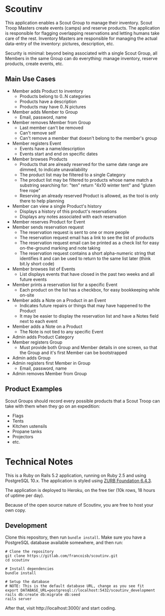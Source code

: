 # Scoutinv

This application enables a Scout Group to manage their inventory. Scout Troop Masters create events
(camps) and reserve products. The application is responsible for flagging overlapping reservations
and letting humans take care of the rest. Inventory Masters are responsible for managing the actual
data-entry of the inventory: pictures, description, etc.

Security is minimal: beyond being associated with a single Scout Group, all Members in the same Group
can do everything: manage inventory, reserve products, create events, etc.

## Main Use Cases

* Member adds Product to inventory
    - Products belong to 0..N categories
    - Products have a description
    - Products may have 0..N pictures
* Member adds Member to Group
    - Email, password, name
* Member removes Member from Group
    - Last member can't be removed
    - Can't remove self
    - Can't remove a member that doesn't belong to the member's group
* Member registers Event
    - Events have a name/description
    - Events start and end on specific dates
* Member browses Products
    - Products that are already reserved for the same date range are dimmed, to
        indicate unavailability
    - The product list may be filtered to a single Category
    - The product list may be filtered to products whose name match a substring
        searching for: "ten" return "4x10 winter tent" and "gluten free rope"
    - Reserving an already reserved Product is allowed, as the tool is only there
        to help planning
* Member can view a single Product's history
    - Displays a history of this product's reservations
    - Displays any notes associated with each reservation
* Member reserves Product for Event
* Member sends reservation request
    - The reservation request is sent to one or more people
    - The reservation request email has a link to see the list of products
    - The reservation request email can be printed as a check list for easy
        on-the-ground marking and note taking
    - The reservation request contains a short alpha-numeric string that identifies
        it and can be used to return to the same list later (think bit.ly short code)
* Member browses list of Events
    - List displays events that have closed in the past two weeks and all future events
* Member prints a reservation list for a specific Event
    - Each product on the list has a checkbox, for easy bookkeeping while on-site
* Member adds a Note on a Product in an Event
    - Indicates future repairs or things that may have happened to the Product
    - It may be easier to display the reservation list and have a Notes field
        next to each event
* Member adds a Note on a Product
    - The Note is not tied to any specific Event
* Admin adds Product Category
* Member registers Group
    - Must provide both Group and Member details in one screen, so that the
        Group and it's first Member can be bootstrapped
* Admin adds Group
* Admin registers first Member in Group
    - Email, password, name
* Admin removes Member from Group

## Product Examples

Scout Groups should record every possible products that a Scout Troop can take with them when they
go on an expedition:

* Flags
* Tents
* Kitchen ustensils
* Propane tanks
* Projectors
* etc.

# Technical Notes

This is a Ruby on Rails 5.2 application, running on Ruby 2.5 and using PostgreSQL 10.x.
The application is styled using [ZURB Foundation 6.4.3](https://foundation.zurb.com/sites/docs/index.html).

The application is deployed to Heroku, on the free tier (10k rows, 18 hours of uptime per day).

Because of the open source nature of Scoutinv, you are free to host your own copy.

## Development

Clone this repository, then run `bundle install`. Make sure you have a PostgreSQL database
available somewhere, and then run:

    # Clone the repository
    git clone https://gitlab.com/francoisb/scoutinv.git
    cd scoutinv

    # Install dependencies
    bundle install

    # Setup the database
    # NOTE: This is the default database URL, change as you see fit
    export DATABASE_URL=postgresql://localhost:5432/scoutinv_development
    rails db:create db:migrate db:seed
    rails server

After that, visit http://localhost:3000/ and start coding.

